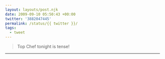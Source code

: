 ```yaml
---
layout: layouts/post.njk
date: 2009-09-10 05:50:43 +00:00
twitter: '3882047445'
permalink: /status/{{ twitter }}/
tags: 
  - tweet
---
```


> Top Chef tonight is tense!

---
